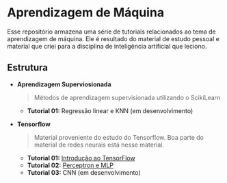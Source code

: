 # Aprendizagem de Máquina

Esse repositório armazena uma série de tutoriais relacionados ao tema de 
aprendizagem de máquina. Ele é resultado do material de estudo pessoal e material
que criei para a disciplina de inteligência artificial que leciono.

## Estrutura

* **Aprendizagem Superviosionada**
    > Métodos de aprendizagem supervisionada utilizando o ScikiLearn
    * **Tutorial 01:** Regressão linear e KNN (em desenvolvimento)

* **Tensorflow**
    > Material proveniente do estudo do Tensorflow. Boa parte do material de redes
    neurais está nesse material.
    * **Tutorial 01:** [Introdução ao TensorFlow](Tensorflow/Tutorial01_IntroducaoTensorflow.ipynb)
    * **Tutorial 02:** [Perceptron e MLP](Tensorflow/Tutorial02_MLP.ipynb)
    * **Tutorial 03:** CNN (em desenvolvimento)
